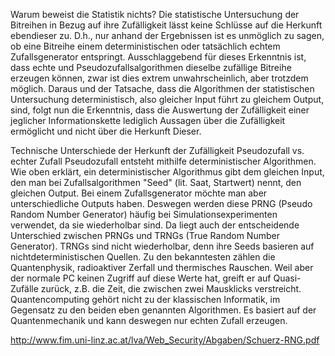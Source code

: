 Warum beweist die Statistik nichts?
Die statistische Untersuchung der Bitreihen in Bezug auf ihre Zufälligkeit lässt keine Schlüsse auf die Herkunft ebendieser zu. D.h., nur anhand der Ergebnissen ist es unmöglich zu sagen, ob eine Bitreihe einem deterministischen oder tatsächlich echtem Zufallsgenerator entspringt. Ausschlaggebend für dieses Erkenntnis ist, dass echte und Pseudozufallsalgorithmen dieselbe zufällige Bitreihe erzeugen können, zwar ist dies extrem unwahrscheinlich, aber trotzdem möglich.
Daraus und der Tatsache, dass die Algorithmen der statistischen Untersuchung deterministisch, also gleicher Input führt zu gleichem Output, sind, folgt nun die Erkenntnis, dass die Auswertung der Zufälligkeit einer jeglicher Informationskette lediglich Aussagen über die Zufälligkeit ermöglicht und nicht über die Herkunft Dieser.

Technische Unterschiede der Herkunft der Zufälligkeit
Pseudozufall vs. echter Zufall
Pseudozufall entsteht mithilfe deterministischer Algorithmen. Wie oben erklärt, ein deterministischer Algorithmus gibt dem gleichen Input, den man bei Zufallsalgorithmen "Seed" (lit. Saat, Startwert) nennt, den gleichen Output. Bei einem Zufallsgenerator möchte man aber unterschiedliche Outputs haben. Deswegen werden diese PRNG (Pseudo Random Number Generator) häufig bei Simulationsexperimenten verwendet, da sie wiederholbar sind. Da liegt auch der entscheidende Unterschied zwischen PRNGs und TRNGs (True Random Number Generator). TRNGs sind nicht wiederholbar, denn ihre Seeds basieren auf nichtdeterministischen Quellen. Zu den bekanntesten zählen die Quantenphysik, radioaktiver Zerfall und thermisches Rauschen. Weil aber der normale PC keinen Zugriff auf diese Werte hat, greift er auf Quasi-Zufälle zurück, z.B. die Zeit, die zwischen zwei Mausklicks verstreicht. Quantencomputing gehört nicht zu der klassischen Informatik, im Gegensatz zu den beiden eben genannten Algorithmen. Es basiert auf der Quantenmechanik und kann deswegen nur echten Zufall erzeugen.

 http://www.fim.uni-linz.ac.at/lva/Web_Security/Abgaben/Schuerz-RNG.pdf